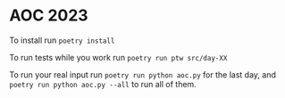 AOC 2023
========

To install run
```poetry install```

To run tests while you work run
```poetry run ptw src/day-XX```

To run your real input run
```poetry run python aoc.py```
for the last day, and
```poetry run python aoc.py --all```
to run all of them.
